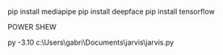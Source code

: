 pip install mediapipe
pip install deepface
pip install tensorflow



POWER SHEW

py -3.10 c:\Users\gabri\Documents\jarvis\jarvis.py
